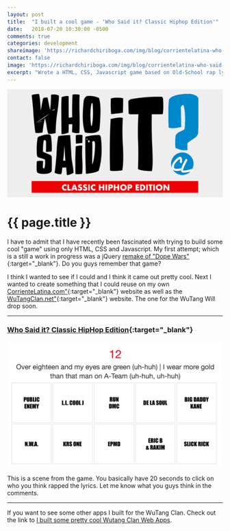 ```yaml
---
layout: post
title:  "I built a cool game - 'Who Said it? Classic Hiphop Edition'"
date:   2018-07-20 10:30:00 -0500
comments: true
categories: development
shareimage: 'https://richardchiriboga.com/img/blog/corrientelatina-who-said-it-FT.png'
contact: false
image: 'https://richardchiriboga.com/img/blog/corrientelatina-who-said-it-FT.png'
excerpt: "Wrote a HTML, CSS, Javascript game based on Old-School rap lyrics called - Who Said It! "
---
```

<img src="/img/blog/corrientelatina-who-said-it-FT.png" class="img-responsive center-block featured-blog-img" />

# {{ page.title }}

I have to admit that I have recently been fascinated with trying to build some cool "game" using only HTML, CSS and Javascript. My first attempt; which is a still a work in progress was a jQuery [remake of "Dope Wars"](https://richardchiriboga.com/drugwars/){:target="_blank"}. Do you guys remember that game?

I think I wanted to see if I could and I think it came out pretty cool. Next I wanted to create something that I could reuse on my own [CorrienteLatina.com"](https://www.corrientelatina.com){:target="_blank"} website as well as the [WuTangClan.net"](http://www.WuTangClan.net){:target="_blank"} website. The one for the WuTang Will drop soon.


***

### [Who Said it? Classic HipHop Edition](https://www.corrientelatina.com/who-said-it/classic/){:target="_blank"}
<img src="/img/blog/in-game-scene.png" class="img-responsive center-block featured-blog-img" />

This is a scene from the game. You basically have 20 seconds to click on who you think rapped the lyrics. Let me know what you guys think in the comments. 
***


If you want to see some other apps I built for the WuTang Clan. Check out the link to [I built some pretty cool Wutang Clan Web Apps](/blog/2018/07/wutangclan-apps/).